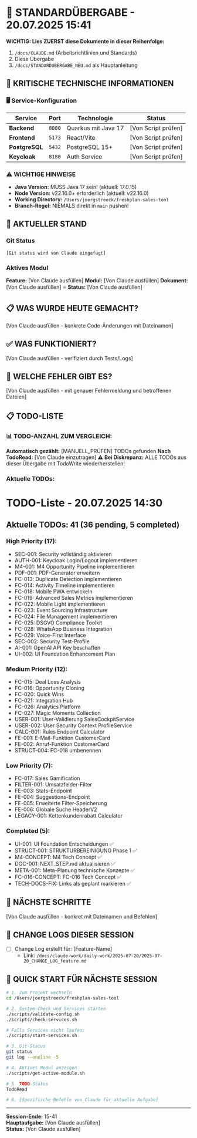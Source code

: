 # 🔄 STANDARDÜBERGABE - 20.07.2025 15:41

**WICHTIG: Lies ZUERST diese Dokumente in dieser Reihenfolge:**
1. `/docs/CLAUDE.md` (Arbeitsrichtlinien und Standards)
2. Diese Übergabe
3. `/docs/STANDARDUBERGABE_NEU.md` als Hauptanleitung

## 🚨 KRITISCHE TECHNISCHE INFORMATIONEN

### 🖥️ Service-Konfiguration
| Service | Port | Technologie | Status |
|---------|------|-------------|--------|
| **Backend** | `8080` | Quarkus mit Java 17 | [Von Script prüfen] |
| **Frontend** | `5173` | React/Vite | [Von Script prüfen] |
| **PostgreSQL** | `5432` | PostgreSQL 15+ | [Von Script prüfen] |
| **Keycloak** | `8180` | Auth Service | [Von Script prüfen] |

### ⚠️ WICHTIGE HINWEISE
- **Java Version:** MUSS Java 17 sein! (aktuell: 17.0.15)
- **Node Version:** v22.16.0+ erforderlich (aktuell: v22.16.0)
- **Working Directory:** `/Users/joergstreeck/freshplan-sales-tool`
- **Branch-Regel:** NIEMALS direkt in `main` pushen!

## 🎯 AKTUELLER STAND

### Git Status
```
[Git status wird von Claude eingefügt]
```

### Aktives Modul
**Feature:** [Von Claude ausfüllen]
**Modul:** [Von Claude ausfüllen]
**Dokument:** [Von Claude ausfüllen] ⭐
**Status:** [Von Claude ausfüllen]

## 📋 WAS WURDE HEUTE GEMACHT?
[Von Claude ausfüllen - konkrete Code-Änderungen mit Dateinamen]

## ✅ WAS FUNKTIONIERT?
[Von Claude ausfüllen - verifiziert durch Tests/Logs]

## 🚨 WELCHE FEHLER GIBT ES?
[Von Claude ausfüllen - mit genauer Fehlermeldung und betroffenen Dateien]

## 📋 TODO-LISTE

### 📊 TODO-ANZAHL ZUM VERGLEICH:
**Automatisch gezählt:** [MANUELL_PRÜFEN] TODOs gefunden
**Nach TodoRead:** [Von Claude einzutragen]
⚠️ **Bei Diskrepanz:** ALLE TODOs aus dieser Übergabe mit TodoWrite wiederherstellen!


### Aktuelle TODOs:
# TODO-Liste - 20.07.2025 14:30

## Aktuelle TODOs: 41 (36 pending, 5 completed)

### High Priority (17):
- SEC-001: Security vollständig aktivieren
- AUTH-001: Keycloak Login/Logout implementieren
- M4-001: M4 Opportunity Pipeline implementieren
- PDF-001: PDF-Generator erweitern
- FC-013: Duplicate Detection implementieren
- FC-014: Activity Timeline implementieren
- FC-018: Mobile PWA entwickeln
- FC-019: Advanced Sales Metrics implementieren
- FC-022: Mobile Light implementieren
- FC-023: Event Sourcing Infrastructure
- FC-024: File Management implementieren
- FC-025: DSGVO Compliance Toolkit
- FC-028: WhatsApp Business Integration
- FC-029: Voice-First Interface
- SEC-002: Security Test-Profile
- AI-001: OpenAI API Key beschaffen
- UI-002: UI Foundation Enhancement Plan

### Medium Priority (12):
- FC-015: Deal Loss Analysis
- FC-016: Opportunity Cloning
- FC-020: Quick Wins
- FC-021: Integration Hub
- FC-026: Analytics Platform
- FC-027: Magic Moments Collection
- USER-001: User-Validierung SalesCockpitService
- USER-002: User Security Context ProfileService
- CALC-001: Rules Endpoint Calculator
- FE-001: E-Mail-Funktion CustomerCard
- FE-002: Anruf-Funktion CustomerCard
- STRUCT-004: FC-018 umbenennen

### Low Priority (7):
- FC-017: Sales Gamification
- FILTER-001: Umsatzfelder-Filter
- FE-003: Stats-Endpoint
- FE-004: Suggestions-Endpoint
- FE-005: Erweiterte Filter-Speicherung
- FE-006: Globale Suche HeaderV2
- LEGACY-001: Kettenkundenrabatt Calculator

### Completed (5):
- UI-001: UI Foundation Entscheidungen ✅
- STRUCT-001: STRUKTURBEREINIGUNG Phase 1 ✅
- M4-CONCEPT: M4 Tech Concept ✅
- DOC-001: NEXT_STEP.md aktualisieren ✅
- META-001: Meta-Planung technische Konzepte ✅
- FC-016-CONCEPT: FC-016 Tech Concept ✅
- TECH-DOCS-FIX: Links als geplant markieren ✅


## 🔧 NÄCHSTE SCHRITTE
[Von Claude ausfüllen - konkret mit Dateinamen und Befehlen]

## 📝 CHANGE LOGS DIESER SESSION
- [ ] Change Log erstellt für: [Feature-Name]
  - Link: `/docs/claude-work/daily-work/2025-07-20/2025-07-20_CHANGE_LOG_feature.md`

## 🚀 QUICK START FÜR NÄCHSTE SESSION
```bash
# 1. Zum Projekt wechseln
cd /Users/joergstreeck/freshplan-sales-tool

# 2. System-Check und Services starten
./scripts/validate-config.sh
./scripts/check-services.sh

# Falls Services nicht laufen:
./scripts/start-services.sh

# 3. Git-Status
git status
git log --oneline -5

# 4. Aktives Modul anzeigen
./scripts/get-active-module.sh

# 5. TODO-Status
TodoRead

# 6. [Spezifische Befehle von Claude für aktuelle Aufgabe]
```

---
**Session-Ende:** 15-41  
**Hauptaufgabe:** [Von Claude ausfüllen]  
**Status:** [Von Claude ausfüllen]
